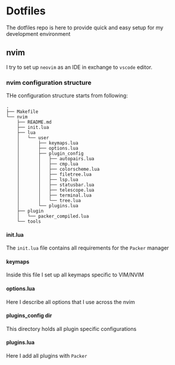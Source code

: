 # Dotfiles

The dotfiles repo is here to provide quick and easy setup for my development environment


## nvim 

I try to set up `neovim` as an IDE in exchange to `vscode` editor.

### nvim configuration structure

THe configuration structure starts from following:
```
.
├── Makefile
└── nvim
    ├── README.md
    ├── init.lua
    ├── lua
    │   └── user
    │       ├── keymaps.lua
    │       ├── options.lua
    │       ├── plugin_config
    │       │   ├── autopairs.lua
    │       │   ├── cmp.lua
    │       │   ├── colorscheme.lua
    │       │   ├── filetree.lua
    │       │   ├── lsp.lua
    │       │   ├── statusbar.lua
    │       │   ├── telescope.lua
    │       │   ├── terminal.lua
    │       │   └── tree.lua
    │       └── plugins.lua
    ├── plugin
    │   └── packer_compiled.lua
    └── tools

```

#### init.lua

The `init.lua` file contains all requirements for the `Packer` manager

#### keymaps

Inside this file I set up all keymaps specific to VIM/NVIM

#### options.lua

Here I describe all options that I use across the nvim

#### plugins_config dir

This directory holds all plugin specific configurations

#### plugins.lua

Here I add all plugins with `Packer`